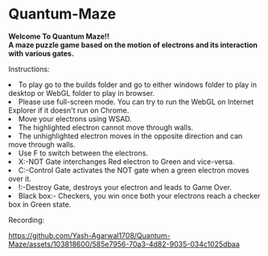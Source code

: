 # Quantum-Maze  
<B>Welcome To Quantum Maze!!   
A maze puzzle game based on the motion of electrons and its interaction with various gates.  </B> 

Instructions:  
<li>To play go to the builds folder and go to either windows folder to play in desktop or WebGL folder to play in browser.</li>
<li>Please use full-screen mode. You can try to run the WebGL on Internet Explorer if it doesn't run on Chrome.  
<li>Move your electrons using WSAD.  
<li>The highlighted electron cannot move through walls.  
<li>The unhighlighted electron moves in the opposite direction and can move through walls.  
<li>Use F to switch between the electrons.  
<li>X:-NOT Gate interchanges Red electron to Green and vice-versa.  
<li>C:-Control Gate activates the NOT gate when a green electron moves over it.  
<li>!:-Destroy Gate, destroys your electron and leads to Game Over.  
<li>Black box:- Checkers, you win once both your electrons reach a checker box in Green state.  

Recording:

https://github.com/Yash-Agarwal1708/Quantum-Maze/assets/103818600/585e7956-70a3-4d82-9035-034c1025dbaa

